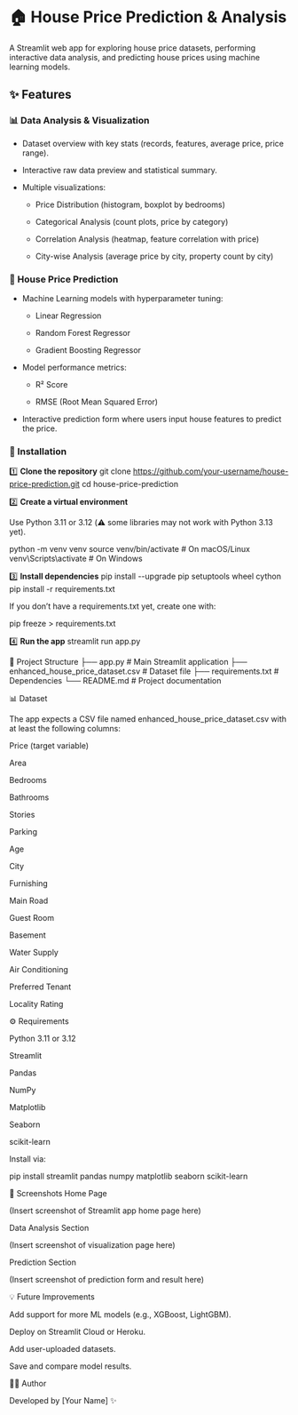 # 🏠 House Price Prediction & Analysis

A Streamlit web app for exploring house price datasets, performing interactive data analysis, and predicting house prices using machine learning models.

## ✨ Features
### 📊 Data Analysis & Visualization

- Dataset overview with key stats (records, features, average price, price range).

- Interactive raw data preview and statistical summary.

- Multiple visualizations:

  - Price Distribution (histogram, boxplot by bedrooms)

  - Categorical Analysis (count plots, price by category)

  - Correlation Analysis (heatmap, feature correlation with price)

  - City-wise Analysis (average price by city, property count by city)

### 🎯 House Price Prediction

- Machine Learning models with hyperparameter tuning:

  - Linear Regression

  - Random Forest Regressor

  - Gradient Boosting Regressor

- Model performance metrics:

  - R² Score

  - RMSE (Root Mean Squared Error)

- Interactive prediction form where users input house features to predict the price.

### 🚀 Installation
1️⃣ **Clone the repository**
git clone https://github.com/your-username/house-price-prediction.git
cd house-price-prediction

2️⃣ **Create a virtual environment**

Use Python 3.11 or 3.12 (⚠️ some libraries may not work with Python 3.13 yet).

python -m venv venv
source venv/bin/activate   # On macOS/Linux
venv\Scripts\activate      # On Windows

3️⃣ **Install dependencies**
pip install --upgrade pip setuptools wheel cython
pip install -r requirements.txt


If you don’t have a requirements.txt yet, create one with:

pip freeze > requirements.txt

4️⃣ **Run the app**
streamlit run app.py

📂 Project Structure
├── app.py                          # Main Streamlit application
├── enhanced_house_price_dataset.csv # Dataset file
├── requirements.txt                # Dependencies
└── README.md                       # Project documentation

📊 Dataset

The app expects a CSV file named enhanced_house_price_dataset.csv with at least the following columns:

Price (target variable)

Area

Bedrooms

Bathrooms

Stories

Parking

Age

City

Furnishing

Main Road

Guest Room

Basement

Water Supply

Air Conditioning

Preferred Tenant

Locality Rating

⚙️ Requirements

Python 3.11 or 3.12

Streamlit

Pandas

NumPy

Matplotlib

Seaborn

scikit-learn

Install via:

pip install streamlit pandas numpy matplotlib seaborn scikit-learn

📸 Screenshots
Home Page

(Insert screenshot of Streamlit app home page here)

Data Analysis Section

(Insert screenshot of visualization page here)

Prediction Section

(Insert screenshot of prediction form and result here)

💡 Future Improvements

Add support for more ML models (e.g., XGBoost, LightGBM).

Deploy on Streamlit Cloud or Heroku.

Add user-uploaded datasets.

Save and compare model results.

👨‍💻 Author

Developed by [Your Name] ✨
